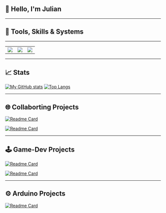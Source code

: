 
## 👋 Hello, I'm Julian

---

## 🚀 Tools, Skills & Systems
---

<p align="center">
    <table>
        <tr>
            <td align="center">
                <img src="https://skillicons.dev/icons?i=powershell,discord,github,gitlab,vscode,idea,pycharm,eclipse,anaconda,blender,godot,unity,visualstudio,stackoverflow&theme=dark&perline=4" />
            </td>
            <td align="center">
                <img src="https://skillicons.dev/icons?i=c,cpp,cs,cmake,css,html,rust,java,js,py,scala,latex&theme=dark&perline=4" />
            </td>
            <td align="center">
                <img src="https://skillicons.dev/icons?i=linux,debian,windows,arduino,raspberrypi&theme=dark&perline=4" />
            </td>
        </tr>
    </table>
</p>


---

## 📈 Stats

[![My GitHub stats](https://github-readme-stats.vercel.app/api?username=Julz124&count_private=true&show_icons=true&theme=midnight-purple)](https://github.com/Julz124/)
[![Top Langs](https://github-readme-stats.vercel.app/api/top-langs/?username=Julz124&theme=midnight-purple&layout=compact)](https://github.com/Julz124/)

---

## 🌐 Collaborting Projects

[![Readme Card](https://github-readme-stats.vercel.app/api/pin/?username=eFabi11&repo=Minesweeper-Web-Technologien)](https://github.com/eFabi11/Minesweeper-Web-Technologien)

[![Readme Card](https://github-readme-stats.vercel.app/api/pin/?username=jonaboecker&repo=ubiquitous-computing)](https://github.com/jonaboecker/ubiquitous-computing)

---

## 🕹️ Game-Dev Projects

[![Readme Card](https://github-readme-stats.vercel.app/api/pin/?username=Julz124&repo=GoDot_MarioClone)](https://github.com/Julz124/GoDot_MarioClone)

[![Readme Card](https://github-readme-stats.vercel.app/api/pin/?username=Julz124&repo=Unity_Tetris_Clone)](https://github.com/Julz124/Unity_Tetris_Clone)

---

## ⚙️ Arduino Projects

[![Readme Card](https://github-readme-stats.vercel.app/api/pin/?username=Julz124&repo=ArduinoProjects)](https://github.com/Julz124/ArduinoProjects)